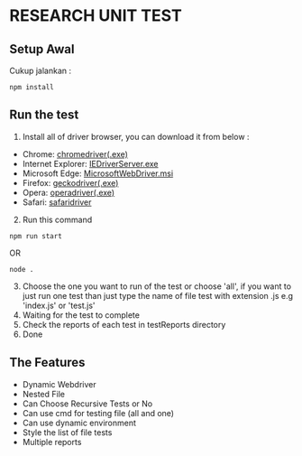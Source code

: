 # RESEARCH UNIT TEST

## Setup Awal

Cukup jalankan :
```
npm install
```

## Run the test
1. Install all of driver browser, you can download it from below :
- Chrome: [chromedriver(.exe)](http://chromedriver.storage.googleapis.com/index.html)
- Internet Explorer: [IEDriverServer.exe](https://www.selenium.dev/downloads)
- Microsoft Edge: [MicrosoftWebDriver.msi](http://go.microsoft.com/fwlink/?LinkId=619687)
- Firefox: [geckodriver(.exe)](https://github.com/mozilla/geckodriver/releases)
- Opera: [operadriver(.exe)](https://github.com/operasoftware/operachromiumdriver/releases)
- Safari: [safaridriver](https://developer.apple.com/library/prerelease/content/releasenotes/General/WhatsNewInSafari/Articles/Safari_10_0.html#//apple_ref/doc/uid/TP40014305-CH11-DontLinkElementID_28)

2. Run this command

```
npm run start
```
OR
```
node .
```

3. Choose the one you want to run of the test or choose 'all', if you want to just run one test than just type the name of file test with extension .js e.g 'index.js' or 'test.js'
4. Waiting for the test to complete
5. Check the reports of each test in testReports directory 
6. Done

## The Features
- Dynamic Webdriver
- Nested File
- Can Choose Recursive Tests or No
- Can use cmd for testing file (all and one)
- Can use dynamic environment
- Style the list of file tests
- Multiple reports 
